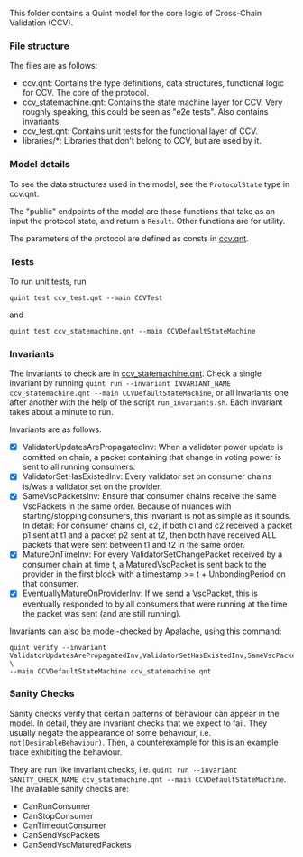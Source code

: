 This folder contains a Quint model for the core logic of Cross-Chain Validation (CCV).

### File structure
The files are as follows:
- ccv.qnt: Contains the type definitions, data structures, functional logic for CCV.
The core of the protocol.
- ccv_statemachine.qnt: Contains the state machine layer for CCV. Very roughly speaking, this could be seen as "e2e tests".
Also contains invariants.
- ccv_test.qnt: Contains unit tests for the functional layer of CCV.
- libraries/*: Libraries that don't belong to CCV, but are used by it.

### Model details

To see the data structures used in the model, see the `ProtocolState` type in ccv.qnt.

The "public" endpoints of the model are those functions that take as an input the protocol state, and return a `Result`.
Other functions are for utility.

The parameters of the protocol are defined as consts in [ccv.qnt](ccv.qnt).

### Tests

To run unit tests, run 
```
quint test ccv_test.qnt --main CCVTest
```
and 
```
quint test ccv_statemachine.qnt --main CCVDefaultStateMachine
```

### Invariants

The invariants to check are in [ccv_statemachine.qnt](ccv_statemachine.qnt).
Check a single invariant by running
`quint run --invariant INVARIANT_NAME ccv_statemachine.qnt --main CCVDefaultStateMachine`,
or all invariants one after another with the help of the script `run_invariants.sh`.
Each invariant takes about a minute to run.

Invariants are as follows:
- [X] ValidatorUpdatesArePropagatedInv: When a validator power update is comitted on chain, a packet containing that change in voting power is sent to all running consumers.
- [X] ValidatorSetHasExistedInv: Every validator set on consumer chains is/was a validator set on the provider.
- [X] SameVscPacketsInv: Ensure that consumer chains receive the same VscPackets in the same order.
Because of nuances with starting/stopping consumers, this invariant is not as simple as it sounds. In detail:
For consumer chains c1, c2, if both c1 and c2 received a packet p1 sent at t1 and a packet p2 sent at t2,
then both have received ALL packets that were sent between t1 and t2 in the same order.
- [X] MatureOnTimeInv: For every ValidatorSetChangePacket received by a consumer chain at 
time t, a MaturedVscPacket is sent back to the provider in the first block 
with a timestamp >= t + UnbondingPeriod on that consumer.
- [X] EventuallyMatureOnProviderInv: If we send a VscPacket, this is eventually responded to by all consumers
that were running at the time the packet was sent (and are still running).

Invariants can also be model-checked by Apalache, using this command:
```
quint verify --invariant ValidatorUpdatesArePropagatedInv,ValidatorSetHasExistedInv,SameVscPacketsInv,MatureOnTimeInv,EventuallyMatureOnProviderInv \
--main CCVDefaultStateMachine ccv_statemachine.qnt
```

### Sanity Checks

Sanity checks verify that certain patterns of behaviour can appear in the model.
In detail, they are invariant checks that we expect to fail.
They usually negate the appearance of some behaviour, i.e. `not(DesirableBehaviour)`.
Then, a counterexample for this is an example trace exhibiting the behaviour.

They are run like invariant checks, i.e. `quint run --invariant SANITY_CHECK_NAME ccv_statemachine.qnt --main CCVDefaultStateMachine`.
The available sanity checks are:
- CanRunConsumer
- CanStopConsumer
- CanTimeoutConsumer
- CanSendVscPackets
- CanSendVscMaturedPackets